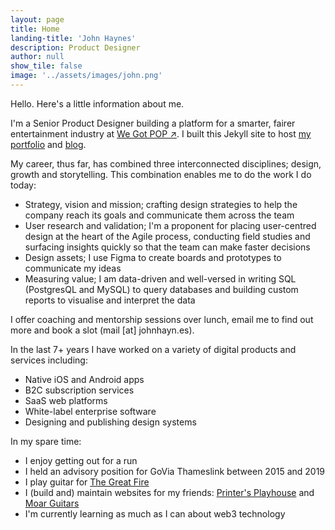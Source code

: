```yaml
---
layout: page
title: Home
landing-title: 'John Haynes'
description: Product Designer
author: null
show_tile: false
image: '../assets/images/john.png'
---
```


Hello. Here's a little information about me. 

I'm a Senior Product Designer building a platform for a smarter, fairer entertainment industry at <a href="http://www.wegotpop.com">We Got POP ↗</a>. I built this Jekyll site to host <a href="../portfolio">my portfolio</a> and <a href="../blog">blog</a>.

My career, thus far, has combined three interconnected disciplines; design, growth and storytelling. This combination enables me to do the work I do today:

* Strategy, vision and mission; crafting design strategies to help the company reach its goals and communicate them across the team
* User research and validation; I'm a proponent for placing user-centred design at the heart of the Agile process, conducting field studies and surfacing insights quickly so that the team can make faster decisions
* Design assets; I use Figma to create boards and prototypes to communicate my ideas 
* Measuring value; I am data-driven and well-versed in writing SQL (PostgresQL and MySQL) to query databases and building custom reports to visualise and interpret the data

I offer coaching and mentorship sessions over lunch, email me to find out more and book a slot (mail [at] johnhayn.es).

In the last 7+ years I have worked on a variety of digital products and services including:

* Native iOS and Android apps
* B2C subscription services
* SaaS web platforms 
* White-label enterprise software
* Designing and publishing design systems


In my spare time:

* I enjoy getting out for a run
* I held an advisory position for GoVia Thameslink between 2015 and 2019
* I play guitar for <a href="https://thegreatfire.co.uk">The Great Fire</a>
* I (build and) maintain websites for my friends: <a href="http://printersplayhouse.co.uk">Printer's Playhouse</a> and <a href="http://moarguitars.com">Moar Guitars</a>
* I'm currently learning as much as I can about web3 technology
